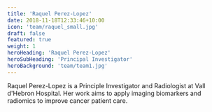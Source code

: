 ```yaml
---
title: 'Raquel Perez-Lopez'
date: 2018-11-18T12:33:46+10:00
icon: 'team/raquel_small.jpg'
draft: false
featured: true
weight: 1
heroHeading: 'Raquel Perez-Lopez'
heroSubHeading: 'Principal Investigator'
heroBackground: 'team/team1.jpg'
---
```

Raquel Perez-Lopez is a Principle Investigator and Radiologist at Vall d'Hebron Hospital. Her work aims to apply imaging biomarkers and radiomics to improve cancer patient care.
